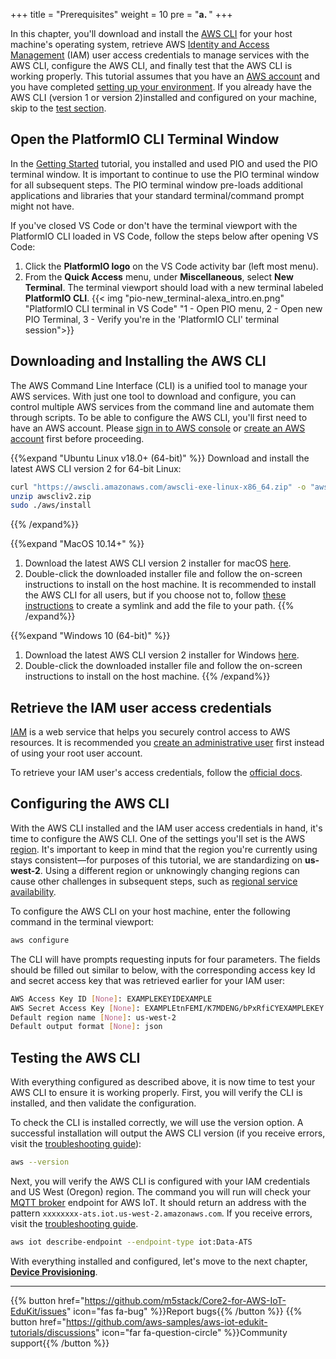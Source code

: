 +++
title = "Prerequisites"
weight = 10
pre = "<b>a. </b>"
+++

In this chapter, you'll download and install the [AWS CLI](https://aws.amazon.com/cli/) for your host machine's operating system, retrieve AWS [Identity and Access Management](https://aws.amazon.com/iam/) (IAM) user access credentials to manage services with the AWS CLI, configure the AWS CLI, and finally test that the AWS CLI is working properly. This tutorial assumes that you have an [AWS account](https://console.aws.amazon.com/console/home) and you have completed [setting up your environment](../getting-started/prerequisites.html). If you already have the AWS CLI (version 1 or version 2)installed and configured on your machine, skip to the [test section](#testing-the-aws-cli).

## Open the PlatformIO CLI Terminal Window
In the [Getting Started](../getting-started.html) tutorial, you installed and used PIO and used the PIO terminal window. It is important to continue to use the PIO terminal window for all subsequent steps. The PIO terminal window pre-loads additional applications and libraries that your standard terminal/command prompt might not have. 

If you've closed VS Code or don't have the terminal viewport with the PlatformIO CLI loaded in VS Code, follow the steps below after opening VS Code:
1) Click the **PlatformIO logo** on the VS Code activity bar (left most menu).
2) From the **Quick Access** menu, under **Miscellaneous**, select **New Terminal**. The terminal viewport should load with a new terminal labeled **PlatformIO CLI**.
{{< img "pio-new_terminal-alexa_intro.en.png" "PlatformIO CLI terminal in VS Code" "1 - Open PIO menu, 2 - Open new PIO Terminal, 3 - Verify you're in the 'PlatformIO CLI' terminal session">}}

## Downloading and Installing the AWS CLI
The AWS Command Line Interface (CLI) is a unified tool to manage your AWS services. With just one tool to download and configure, you can control multiple AWS services from the command line and automate them through scripts. To be able to configure the AWS CLI, you'll first need to have an AWS account. Please [sign in to AWS console](https://console.aws.amazon.com/console/home) or [create an AWS account](https://portal.aws.amazon.com/billing/signup#/start) first before proceeding.

{{%expand "Ubuntu Linux v18.0+ (64-bit)" %}}
Download and install the latest AWS CLI version 2 for 64-bit Linux:
   ```bash
   curl "https://awscli.amazonaws.com/awscli-exe-linux-x86_64.zip" -o "awscliv2.zip"
   unzip awscliv2.zip
   sudo ./aws/install
   ```
{{% /expand%}}

{{%expand "MacOS 10.14+" %}}
1) Download the latest AWS CLI version 2 installer for macOS [here](https://awscli.amazonaws.com/AWSCLIV2.pkg).
2) Double-click the downloaded installer file and follow the on-screen instructions to install on the host machine. It is recommended to install the AWS CLI for all users, but if you choose not to, follow [these instructions](https://docs.aws.amazon.com/cli/latest/userguide/install-cliv2-mac.html#cliv2-mac-install-gui) to create a symlink and add the file to your path.
{{% /expand%}}

{{%expand "Windows 10 (64-bit)" %}}
1) Download the latest AWS CLI version 2 installer for Windows [here](https://awscli.amazonaws.com/AWSCLIV2.msi).
2) Double-click the downloaded installer file and follow the on-screen instructions to install on the host machine.
{{% /expand%}}

## Retrieve the IAM user access credentials
[IAM](https://docs.aws.amazon.com/IAM/latest/UserGuide/introduction.html) is a web service that helps you securely control access to AWS resources. It is recommended you [create an administrative user](https://docs.aws.amazon.com/IAM/latest/UserGuide/getting-started_create-admin-group.html) first instead of using your root user account.

To retrieve your IAM user's access credentials, follow the [official docs](https://docs.aws.amazon.com/cli/latest/userguide/cli-configure-quickstart.html#cli-configure-quickstart-config).

## Configuring the AWS CLI
With the AWS CLI installed and the IAM user access credentials in hand, it's time to configure the AWS CLI. One of the settings you'll set is the AWS [region](https://docs.aws.amazon.com/AWSEC2/latest/UserGuide/using-regions-availability-zones.html). It's important to keep in mind that the region you're currently using stays consistent—for purposes of this tutorial, we are standardizing on **us-west-2**. Using a different region or unknowingly changing regions can cause other challenges in subsequent steps, such as [regional service availability](https://aws.amazon.com/about-aws/global-infrastructure/regional-product-services/).

To configure the AWS CLI on your host machine, enter the following command in the terminal viewport:
```bash
aws configure
```

The CLI will have prompts requesting inputs for four parameters. The fields should be filled out similar to below, with the corresponding access key Id and secret access key that was retrieved earlier for your IAM user:
```bash
AWS Access Key ID [None]: EXAMPLEKEYIDEXAMPLE
AWS Secret Access Key [None]: EXAMPLEtnFEMI/K7MDENG/bPxRfiCYEXAMPLEKEY
Default region name [None]: us-west-2
Default output format [None]: json
```

## Testing the AWS CLI
With everything configured as described above, it is now time to test your AWS CLI to ensure it is working properly. First, you will verify the CLI is installed, and then validate the configuration.

To check the CLI is installed correctly, we will use the version option. A successful installation will output the AWS CLI version (if you receive errors, visit the [troubleshooting guide](https://docs.aws.amazon.com/cli/latest/userguide/cli-chap-troubleshooting.html)):
```bash
aws --version
```

Next, you will verify the AWS CLI is configured with your IAM credentials and US West (Oregon) region. The command you will run will check your [MQTT broker](https://docs.aws.amazon.com/iot/latest/developerguide/protocols.html) endpoint for AWS IoT. It should return an address with the pattern `xxxxxxxx-ats.iot.us-west-2.amazonaws.com`. If you receive errors, visit the [troubleshooting guide](https://docs.aws.amazon.com/cli/latest/userguide/cli-chap-troubleshooting.html).
```bash
aws iot describe-endpoint --endpoint-type iot:Data-ATS
```


With everything installed and configured, let's move to the next chapter, [**Device Provisioning**](device-provisioning.html).

---
{{% button href="https://github.com/m5stack/Core2-for-AWS-IoT-EduKit/issues" icon="fas fa-bug" %}}Report bugs{{% /button %}} {{% button href="https://github.com/aws-samples/aws-iot-edukit-tutorials/discussions" icon="far fa-question-circle" %}}Community support{{% /button %}}